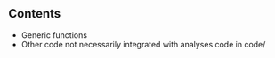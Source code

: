 # 

## Contents
  - Generic functions
  - Other code not necessarily integrated with analyses code in code/